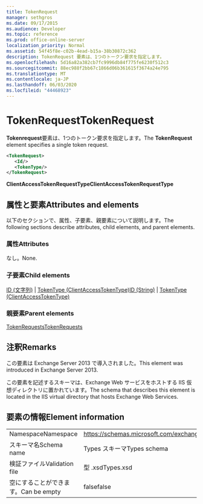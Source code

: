 ```yaml
---
title: TokenRequest
manager: sethgros
ms.date: 09/17/2015
ms.audience: Developer
ms.topic: reference
ms.prod: office-online-server
localization_priority: Normal
ms.assetid: 54f45f8e-c02b-4ead-b15a-38b30872c362
description: TokenRequest 要素は、1つのトークン要求を指定します。
ms.openlocfilehash: 5d16a82a382cb7fc9996db84f775fe6230f512c3
ms.sourcegitcommit: 88ec988f2bb67c1866d06b361615f3674a24e795
ms.translationtype: MT
ms.contentlocale: ja-JP
ms.lasthandoff: 06/03/2020
ms.locfileid: "44468923"
---
```

# <a name="tokenrequest"></a><span data-ttu-id="19114-103">TokenRequest</span><span class="sxs-lookup"><span data-stu-id="19114-103">TokenRequest</span></span>

<span data-ttu-id="19114-104">**Tokenrequest**要素は、1つのトークン要求を指定します。</span><span class="sxs-lookup"><span data-stu-id="19114-104">The **TokenRequest** element specifies a single token request.</span></span> 
  
```XML
<TokenRequest>
   <Id/>
   <TokenType/>
</TokenRequest>
```

 <span data-ttu-id="19114-105">**ClientAccessTokenRequestType**</span><span class="sxs-lookup"><span data-stu-id="19114-105">**ClientAccessTokenRequestType**</span></span>
## <a name="attributes-and-elements"></a><span data-ttu-id="19114-106">属性と要素</span><span class="sxs-lookup"><span data-stu-id="19114-106">Attributes and elements</span></span>

<span data-ttu-id="19114-107">以下のセクションで、属性、子要素、親要素について説明します。</span><span class="sxs-lookup"><span data-stu-id="19114-107">The following sections describe attributes, child elements, and parent elements.</span></span>
  
### <a name="attributes"></a><span data-ttu-id="19114-108">属性</span><span class="sxs-lookup"><span data-stu-id="19114-108">Attributes</span></span>

<span data-ttu-id="19114-109">なし。</span><span class="sxs-lookup"><span data-stu-id="19114-109">None.</span></span>
  
### <a name="child-elements"></a><span data-ttu-id="19114-110">子要素</span><span class="sxs-lookup"><span data-stu-id="19114-110">Child elements</span></span>

<span data-ttu-id="19114-111">[ID (文字列)](id-string.md)  | [TokenType (ClientAccessTokenType)](tokentype-clientaccesstokentype.md)</span><span class="sxs-lookup"><span data-stu-id="19114-111">[ID (String)](id-string.md) | [TokenType (ClientAccessTokenType)](tokentype-clientaccesstokentype.md)</span></span>
  
### <a name="parent-elements"></a><span data-ttu-id="19114-112">親要素</span><span class="sxs-lookup"><span data-stu-id="19114-112">Parent elements</span></span>

[<span data-ttu-id="19114-113">TokenRequests</span><span class="sxs-lookup"><span data-stu-id="19114-113">TokenRequests</span></span>](tokenrequests.md)
  
## <a name="remarks"></a><span data-ttu-id="19114-114">注釈</span><span class="sxs-lookup"><span data-stu-id="19114-114">Remarks</span></span>

<span data-ttu-id="19114-115">この要素は Exchange Server 2013 で導入されました。</span><span class="sxs-lookup"><span data-stu-id="19114-115">This element was introduced in Exchange Server 2013.</span></span>
  
<span data-ttu-id="19114-116">この要素を記述するスキーマは、Exchange Web サービスをホストする IIS 仮想ディレクトリに置かれています。</span><span class="sxs-lookup"><span data-stu-id="19114-116">The schema that describes this element is located in the IIS virtual directory that hosts Exchange Web Services.</span></span>
  
## <a name="element-information"></a><span data-ttu-id="19114-117">要素の情報</span><span class="sxs-lookup"><span data-stu-id="19114-117">Element information</span></span>

|||
|:-----|:-----|
|<span data-ttu-id="19114-118">Namespace</span><span class="sxs-lookup"><span data-stu-id="19114-118">Namespace</span></span>  <br/> |https://schemas.microsoft.com/exchange/services/2006/types  <br/> |
|<span data-ttu-id="19114-119">スキーマ名</span><span class="sxs-lookup"><span data-stu-id="19114-119">Schema name</span></span>  <br/> |<span data-ttu-id="19114-120">Types スキーマ</span><span class="sxs-lookup"><span data-stu-id="19114-120">Types schema</span></span>  <br/> |
|<span data-ttu-id="19114-121">検証ファイル</span><span class="sxs-lookup"><span data-stu-id="19114-121">Validation file</span></span>  <br/> |<span data-ttu-id="19114-122">型 .xsd</span><span class="sxs-lookup"><span data-stu-id="19114-122">Types.xsd</span></span>  <br/> |
|<span data-ttu-id="19114-123">空にすることができます。</span><span class="sxs-lookup"><span data-stu-id="19114-123">Can be empty</span></span>  <br/> |<span data-ttu-id="19114-124">false</span><span class="sxs-lookup"><span data-stu-id="19114-124">false</span></span>  <br/> |
   

